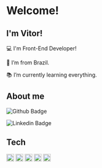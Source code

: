 # Welcome!

## I'm Vitor!

:computer: I'm Front-End Developer!

:house_with_garden: I’m from Brazil.

:books: I’m currently learning everything.

## About me

![Github Badge](https://img.shields.io/badge/-Github-000?style=flat-square&logo=Github&logoColor=white&link=https://github.com/vitor-gss)

![Linkedin Badge](https://img.shields.io/badge/-LinkedIn-blue?style=flat-square&logo=Linkedin&logoColor=white&link=https://www.linkedin.com/in/vitor-gabriel-gss/)

## Tech
<code><img height="20" src="https://img.shields.io/badge/HTML5-E34F26?style=for-the-badge&logo=html5&logoColor=white"></code>
<code><img height="20" src="https://img.shields.io/badge/JavaScript-323330?style=for-the-badge&logo=javascript&logoColor=F7DF1E"></code>
<code><img height="20" src="https://img.shields.io/badge/CSS3-1572B6?style=for-the-badge&logo=css3&logoColor=white"></code>
<code><img height="20" src="https://img.shields.io/badge/React_Native-20232A?style=for-the-badge&logo=react&logoColor=61DAFB"></code>
<code><img height="20" src="https://img.shields.io/badge/Ubuntu-E95420?style=for-the-badge&logo=ubuntu&logoColor=white"></code>
